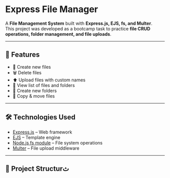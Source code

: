 # Express File Manager

A **File Management System** built with **Express.js, EJS, fs, and Multer**.  
This project was developed as a bootcamp task to practice **file CRUD operations, folder management, and file uploads**.

---

## 🚀 Features
- 📂 Create new files
- 🗑️ Delete files
- ⬆️ Upload files with custom names
- 📜 View list of files and folders
- 📁 Create new folders
- 🔄 Copy & move files

---

## 🛠️ Technologies Used
- [Express.js](https://expressjs.com/) – Web framework
- [EJS](https://ejs.co/) – Template engine
- [Node.js fs module](https://nodejs.org/api/fs.html) – File system operations
- [Multer](https://github.com/expressjs/multer) – File upload middleware

---

## 📂 Project Structurث
